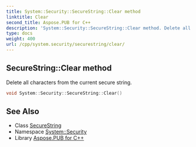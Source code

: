 ```yaml
---
title: System::Security::SecureString::Clear method
linktitle: Clear
second_title: Aspose.PUB for C++
description: 'System::Security::SecureString::Clear method. Delete all characters from the current secure string in C++.'
type: docs
weight: 400
url: /cpp/system.security/securestring/clear/
---
```

## SecureString::Clear method


Delete all characters from the current secure string.

```cpp
void System::Security::SecureString::Clear()
```

## See Also

* Class [SecureString](../)
* Namespace [System::Security](../../)
* Library [Aspose.PUB for C++](../../../)
